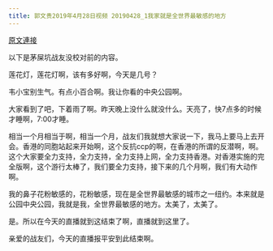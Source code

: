 ```yaml
---
title: 郭文贵2019年4月28日视频 20190428_1我家就是全世界最敏感的地方
---
```


[原文連接](https://gnews.org/ThreadView/53478683)

以下是茅屎坑战友没校对前的内容。

  莲花灯，莲花灯啊，该有多好啊，今天是几号？

  韦小宝别生气。有点小百合啊。我让你看的中央公园啊。

  大家看到了吧，下着雨了啊。昨天晚上没什么就没什么。天亮了，快7点多的时候才睡啊，7:00才睡。

  相当一个月相当于啊，相当一个月，战友们我就想大家说一下，我马上要马上去开会。香港的同胞站起来开始啊，这个反抗ccp的啊，在香港的所谓的反潜啊，啊。这个大家要全力支持，全力支持，全力支持上网，全力支持香港。对香港实施的完全版啊，这个游行太棒了，我们要全力支持，接下来的几个月啊，我们有大动作啊。

  我的鼻子花粉敏感的，花粉敏感，现在是全世界最敏感的城市之一纽约。本来就是公园中央公园，我就是我，全世界最敏感的地方。太美了，太美了。

  是。所以在今天的直播就到这结束了啊，直播就到这里了。

  亲爱的战友们，今天的直播报平安到此结束啊。
